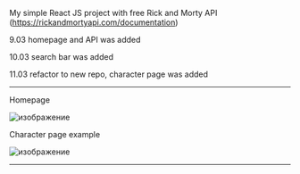 My simple React JS project with free Rick and Morty API (https://rickandmortyapi.com/documentation)


9.03 homepage and API was added

10.03 search bar was added

11.03 refactor to new repo, character page was added

____________________________

Homepage

![изображение](https://user-images.githubusercontent.com/123407809/224489149-0677ef8e-73a3-4086-aed3-7a7100b99404.png)

Character page example

![изображение](https://user-images.githubusercontent.com/123407809/224489180-b5b5567a-d1ef-458c-984d-4e83aae0da2a.png)

_____________________________

